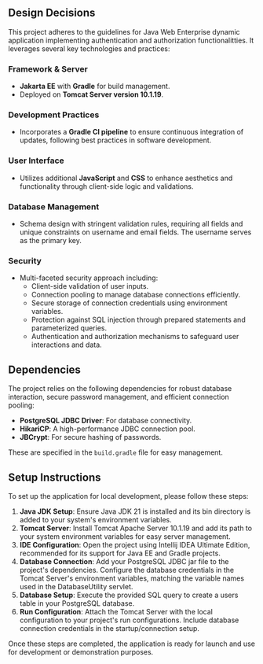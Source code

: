 ## Design Decisions

This project adheres to the guidelines for Java Web Enterprise dynamic application implementing authentication and authorization functionalitties. It leverages several key technologies and practices:

### Framework & Server
- **Jakarta EE** with **Gradle** for build management.
- Deployed on **Tomcat Server version 10.1.19**.

### Development Practices
- Incorporates a **Gradle CI pipeline** to ensure continuous integration of updates, following best practices in software development.

### User Interface
- Utilizes additional **JavaScript** and **CSS** to enhance aesthetics and functionality through client-side logic and validations.

### Database Management
- Schema design with stringent validation rules, requiring all fields and unique constraints on username and email fields. The username serves as the primary key.

### Security
- Multi-faceted security approach including:
    - Client-side validation of user inputs.
    - Connection pooling to manage database connections efficiently.
    - Secure storage of connection credentials using environment variables.
    - Protection against SQL injection through prepared statements and parameterized queries.
    - Authentication and authorization mechanisms to safeguard user interactions and data.

## Dependencies

The project relies on the following dependencies for robust database interaction, secure password management, and efficient connection pooling:
- **PostgreSQL JDBC Driver**: For database connectivity.
- **HikariCP**: A high-performance JDBC connection pool.
- **JBCrypt**: For secure hashing of passwords.

These are specified in the `build.gradle` file for easy management.

## Setup Instructions

To set up the application for local development, please follow these steps:

1. **Java JDK Setup**: Ensure Java JDK 21 is installed and its bin directory is added to your system's environment variables.
2. **Tomcat Server**: Install Tomcat Apache Server 10.1.19 and add its path to your system environment variables for easy server management.
3. **IDE Configuration**: Open the project using Intellij IDEA Ultimate Edition, recommended for its support for Java EE and Gradle projects.
4. **Database Connection**: Add your PostgreSQL JDBC jar file to the project's dependencies. Configure the database credentials in the Tomcat Server's environment variables, matching the variable names used in the DatabaseUtility servlet.
5. **Database Setup**: Execute the provided SQL query to create a users table in your PostgreSQL database.
6. **Run Configuration**: Attach the Tomcat Server with the local configuration to your project's run configurations. Include database connection credentials in the startup/connection setup.

Once these steps are completed, the application is ready for launch and use for development or demonstration purposes.
